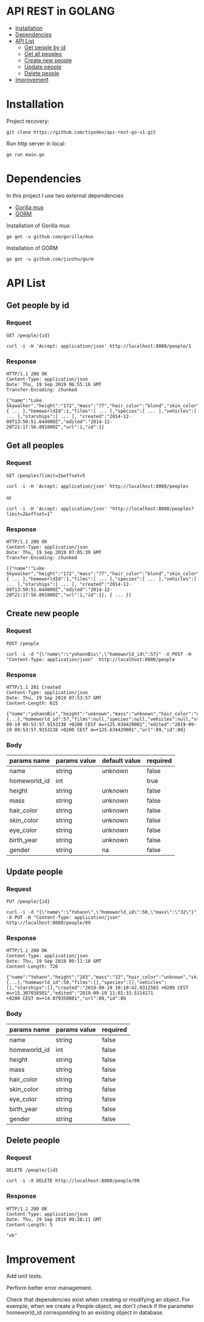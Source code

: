 # API REST in GOLANG
* [Installation](#Installation)
* [Dependencies](#Dependencies)
* [API List](#API_List)
    * [Get people by id](#Get_people_by_id)
    * [Get all peoples](#Get_all_peoples)
    * [Create new people](#Create_new_people)
    * [Update people](#Update_people)
    * [Delete people](#Delete_people)
* [Improvement](#improvement)

# Installation
Project recovery:

    git clone https://github.com/tiyodev/api-rest-go-v1.git

Run http server in local:

    go run main.go

# Dependencies
In this project I use two external dependencies
  * [Gorilla mux](https://github.com/gorilla/mux)
  * [GORM](https://github.com/jinzhu/gorm) 

Installation of Gorilla mux
  
    go get -u github.com/gorilla/mux

Installation of GORM

    go get -u github.com/jinzhu/gorm

# API List

## Get people by id
### Request
`GET /people/{id}`

    curl -i -H 'Accept: application/json' http://localhost:8080/people/1

### Response
    HTTP/1.1 200 OK
    Content-Type: application/json
    Date: Thu, 19 Sep 2019 06:55:16 GMT
    Transfer-Encoding: chunked

    {"name":"Luke Skywalker","height":"172","mass":"77","hair_color":"blond","skin_color":"fair","eye_color":"blue","birth_year":"19BBY","gender":"male","homeworld":{ ... },"homeworldId":1,"films":[ ... ],"species":[ ... ],"vehicles":[ ... ],"starships":[ ... ], "created":"2014-12-09T13:50:51.644000Z","edited":"2014-12-20T21:17:56.891000Z","url":1,"id":1}

## Get all peoples
### Request
`GET /peoples?limit=2&offset=5`

    curl -i -H 'Accept: application/json' http://localhost:8080/peoples

  or

    curl -i -H 'Accept: application/json' "http://localhost:8080/peoples?limit=2&offset=1"

### Response
    HTTP/1.1 200 OK
    Content-Type: application/json
    Date: Thu, 19 Sep 2019 07:05:39 GMT
    Transfer-Encoding: chunked

    [{"name":"Luke Skywalker","height":"172","mass":"77","hair_color":"blond","skin_color":"fair","eye_color":"blue","birth_year":"19BBY","gender":"male","homeworld":{ ... },"homeworldId":1,"films":[ ... ],"species":[ ... ],"vehicles":[ ... ],"starships":[ ... ], "created":"2014-12-09T13:50:51.644000Z","edited":"2014-12-20T21:17:56.891000Z","url":1,"id":1}, { ... }]

## Create new people
### Request
`POST /people`

    curl -i -d "{\"name\":\"yohannBis\",\"homeworld_id\":57}" -X POST -H "Content-Type: application/json"  http://localhost:8080/people

### Response
    HTTP/1.1 201 Created
    Content-Type: application/json
    Date: Thu, 19 Sep 2019 07:53:57 GMT
    Content-Length: 615

    {"name":"yohannBis","height":"unknown","mass":"unknown","hair_color":"unknown","skin_color":"unknown","eye_color":"unknown","birth_year":"unknown","gender":"na","homeworld":{...},"homeworld_id":57,"films":null,"species":null,"vehicles":null,"starships":null,"created":"2019-09-19 09:53:57.9153238 +0200 CEST m=+125.634429001","edited":"2019-09-19 09:53:57.9153238 +0200 CEST m=+125.634429001","url":89,"id":89}

### Body

| params name | params value | default value | required | 
| :---------- |:-------------| :--------| :--------|
| name | string | unknown | false |
| homeworld_id | int |  | true |
| height | string | unknown | false |
| mass | string | unknown | false |
| hair_color | string | unknown | false |
| skin_color | string | unknown | false |
| eye_color | string | unknown | false |
| birth_year  | string | unknown | false |
| gender  | string | na | false |

## Update people
### Request
`PUT /people/{id}`

    curl -i -d "{\"name\":\"Yohann\",\"homeworld_id\":50,\"mass\":\"32\"}" -X PUT -H "Content-Type: application/json"  http://localhost:8080/people/89

### Response

    HTTP/1.1 200 OK
    Content-Type: application/json
    Date: Thu, 19 Sep 2019 09:11:18 GMT
    Content-Length: 726

    {"name":"Yohann","height":"103","mass":"32","hair_color":"unknown","skin_color":"unknown","eye_color":"unknown","birth_year":"unknown","gender":"na","homeworld":{...},"homeworld_id":50,"films":[],"species":[],"vehicles":[],"starships":[],"created":"2019-09-19 10:10:42.9312583 +0200 CEST m=+15.307038501","edited":"2019-09-19 11:01:33.5114171 
    +0200 CEST m=+14.079350801","url":89,"id":89

### Body

| params name | params value | required | 
| :---------- |:-------------| :--------|
| name | string | false |
| homeworld_id | int | false |
| height | string | false |
| mass | string | false |
| hair_color | string | false |
| skin_color | string | false |
| eye_color | string | false |
| birth_year  | string | false |
| gender  | string | false |

## Delete people
### Request
`DELETE /people/{id}`

    curl -i -X DELETE http://localhost:8080/people/89

### Response
    HTTP/1.1 200 OK
    Content-Type: application/json
    Date: Thu, 19 Sep 2019 09:28:11 GMT
    Content-Length: 5

    "ok"

# Improvement

Add unit tests.

Perform better error management.

Check that dependencies exist when creating or modifying an object.
For exemple, when we create a People object, we don't check if the parameter homeworld_id corresponding to an existing object in database.